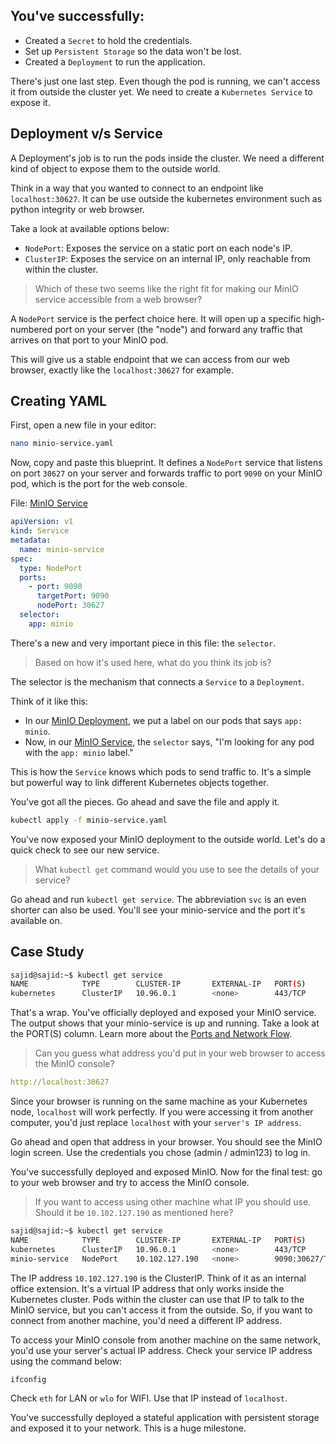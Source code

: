 ## You've successfully:
* Created a `Secret` to hold the credentials.
* Set up `Persistent Storage` so the data won't be lost.
* Created a `Deployment` to run the application.

There's just one last step. Even though the pod is running, we can't access it from outside the cluster yet. We need to create a `Kubernetes Service` to expose it.

## Deployment v/s Service 
A Deployment's job is to run the pods inside the cluster. We need a different kind of object to expose them to the outside world.

Think in a way that you wanted to connect to an endpoint like `localhost:30627`. It can be use outside the kubernetes environment such as python integrity or web browser. 

Take a look at available options below:
* `NodePort`: Exposes the service on a static port on each node's IP.
* `ClusterIP`: Exposes the service on an internal IP, only reachable from within the cluster.

> Which of these two seems like the right fit for making our MinIO service accessible from a web browser?

A `NodePort` service is the perfect choice here. It will open up a specific high-numbered port on your server (the "node") and forward any traffic that arrives on that port to your MinIO pod.

This will give us a stable endpoint that we can access from our web browser, exactly like the `localhost:30627` for example.

## Creating YAML 
First, open a new file in your editor:
```bash
nano minio-service.yaml
```

Now, copy and paste this blueprint. It defines a `NodePort` service that listens on port `30627` on your server and forwards traffic to port `9090` on your MinIO pod, which is the port for the web console.

File: [MinIO Service](../config/minio-seervice.yaml)
```yaml
apiVersion: v1
kind: Service
metadata:
  name: minio-service
spec:
  type: NodePort
  ports:
    - port: 9090
      targetPort: 9090
      nodePort: 30627
  selector:
    app: minio
```

There's a new and very important piece in this file: the `selector`.

> Based on how it's used here, what do you think its job is?

The selector is the mechanism that connects a `Service` to a `Deployment`.

Think of it like this:
* In our [MinIO Deployment](../config/minio-dep.yaml), we put a label on our pods that says `app: minio`.
* Now, in our [MinIO Service](../config/minio-seervice.yaml), the `selector` says, "I'm looking for any pod with the `app: minio` label."

This is how the `Service` knows which pods to send traffic to. It's a simple but powerful way to link different Kubernetes objects together.

You've got all the pieces. Go ahead and save the file and apply it.

```bash
kubectl apply -f minio-service.yaml 
```

You've now exposed your MinIO deployment to the outside world. Let's do a quick check to see our new service. 

> What `kubectl get` command would you use to see the details of your service?

Go ahead and run `kubectl get service`. The abbreviation `svc` is an even shorter can also be used. You'll see your minio-service and the port it's available on.

## Case Study
```bash
sajid@sajid:~$ kubectl get service 
NAME            TYPE        CLUSTER-IP       EXTERNAL-IP   PORT(S)          AGE 
kubernetes      ClusterIP   10.96.0.1        <none>        443/TCP          2d20h minio-service   NodePort    10.102.127.190   <none>        9090:30627/TCP   98s
```

That's a wrap. You've officially deployed and exposed your MinIO service. The output shows that your minio-service is up and running. Take a look at the PORT(S) column. Learn more about the [Ports and Network Flow](../utils/learn_ports.md). 

> Can you guess what address you'd put in your web browser to access the MinIO console?

```yaml
http://localhost:30627
```

Since your browser is running on the same machine as your Kubernetes node, `localhost` will work perfectly. If you were accessing it from another computer, you'd just replace `localhost` with your `server's IP address`.

Go ahead and open that address in your browser. You should see the MinIO login screen. Use the credentials you chose (admin / admin123) to log in.

You've successfully deployed and exposed MinIO. Now for the final test: go to your web browser and try to access the MinIO console.

> If you want to access using other machine what IP you should use. Should it be `10.102.127.190` as mentioned here? 
```bash
sajid@sajid:~$ kubectl get service 
NAME            TYPE        CLUSTER-IP       EXTERNAL-IP   PORT(S)          AGE 
kubernetes      ClusterIP   10.96.0.1        <none>        443/TCP          2d20h 
minio-service   NodePort    10.102.127.190   <none>        9090:30627/TCP   98s
```

The IP address `10.102.127.190` is the ClusterIP. Think of it as an internal office extension. It's a virtual IP address that only works inside the Kubernetes cluster. Pods within the cluster can use that IP to talk to the MinIO service, but you can't access it from the outside. So, if you want to connect from another machine, you'd need a different IP address.

To access your MinIO console from another machine on the same network, you'd use your server's actual IP address. Check your service IP address using the command below: 
```bash
ifconfig
```
Check `eth` for LAN or `wlo` for WIFI. Use that IP instead of `localhost`. 

You've successfully deployed a stateful application with persistent storage and exposed it to your network. This is a huge milestone.